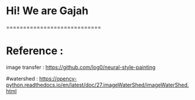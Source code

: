 # Hi!  We are Gajah
============================





# Reference :

image transfer : https://github.com/log0/neural-style-painting  

#watershed : https://opencv-python.readthedocs.io/en/latest/doc/27.imageWaterShed/imageWaterShed.html
